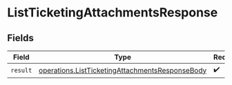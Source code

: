 # ListTicketingAttachmentsResponse


## Fields

| Field                                                                                                              | Type                                                                                                               | Required                                                                                                           | Description                                                                                                        |
| ------------------------------------------------------------------------------------------------------------------ | ------------------------------------------------------------------------------------------------------------------ | ------------------------------------------------------------------------------------------------------------------ | ------------------------------------------------------------------------------------------------------------------ |
| `result`                                                                                                           | [operations.ListTicketingAttachmentsResponseBody](../../models/operations/listticketingattachmentsresponsebody.md) | :heavy_check_mark:                                                                                                 | N/A                                                                                                                |